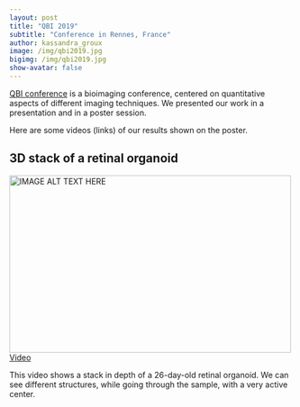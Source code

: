 ```yaml
---
layout: post
title: "QBI 2019"
subtitle: "Conference in Rennes, France"
author: kassandra_groux
image: /img/qbi2019.jpg
bigimg: /img/qbi2019.jpg
show-avatar: false
---
```


[QBI conference](https://www.quantitativebioimaging.com/qbi2019/) is a bioimaging conference, centered on quantitative aspects of different imaging techniques. We presented our work in a presentation and in a poster session.

Here are some videos (links) of our results shown on the poster.

## 3D stack of a retinal organoid
<a href="http://www.youtube.com/watch?feature=player_embedded&v=hOIiuOqDeo4
" target="_blank"><img src="http://img.youtube.com/vi/hOIiuOqDeo4/0.jpg" 
alt="IMAGE ALT TEXT HERE" width="500" height="315" border="0" allow="accelerometer; autoplay; encrypted-media; gyroscope; picture-in-picture" allowfullscreen/></a>
[Video](<https://youtu.be/hOIiuOqDeo4>)

This video shows a stack in depth of a 26-day-old retinal organoid. We can see different structures, while going through the sample, with a very active center.
